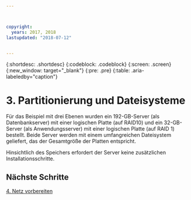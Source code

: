 ```yaml
---



copyright:
  years: 2017, 2018
lastupdated: "2018-07-12"


---
```


{:shortdesc: .shortdesc}
{:codeblock: .codeblock}
{:screen: .screen}
{:new_window: target="_blank"}
{:pre: .pre}
{:table: .aria-labeledby="caption"}

# 3. Partitionierung und Dateisysteme

Für das Beispiel mit drei Ebenen wurden ein 192-GB-Server (als Datenbankserver) mit einer logischen Platte (auf RAID10) und ein 32-GB-Server (als Anwendungsserver) mit einer logischen Platte (auf RAID 1) bestellt. Beide Server werden mit einem umfangreichen Dateisystem geliefert, das der Gesamtgröße der Platten entspricht.

Hinsichtlich des Speichers erfordert der Server keine zusätzlichen Installationsschritte.

## Nächste Schritte

[4. Netz vorbereiten](/docs/infrastructure/sap-netweaver-ms-qrg/ms-prepare-network.html#network)
